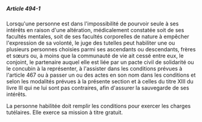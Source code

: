 ##### Article 494-1

Lorsqu'une personne est dans l'impossibilité de pourvoir seule à ses intérêts en raison d'une altération, médicalement constatée soit de ses facultés mentales, soit de ses facultés corporelles de nature à empêcher l'expression de sa volonté, le juge des tutelles peut habiliter une ou plusieurs personnes choisies parmi ses ascendants ou descendants, frères et sœurs ou, à moins que la communauté de vie ait cessé entre eux, le conjoint, le partenaire auquel elle est liée par un pacte civil de solidarité ou le concubin à la représenter, à l'assister dans les conditions prévues à l'article 467 ou à passer un ou des actes en son nom dans les conditions et selon les modalités prévues à la présente section et à celles du titre XIII du livre III qui ne lui sont pas contraires, afin d'assurer la sauvegarde de ses intérêts.

La personne habilitée doit remplir les conditions pour exercer les charges tutélaires. Elle exerce sa mission à titre gratuit.

